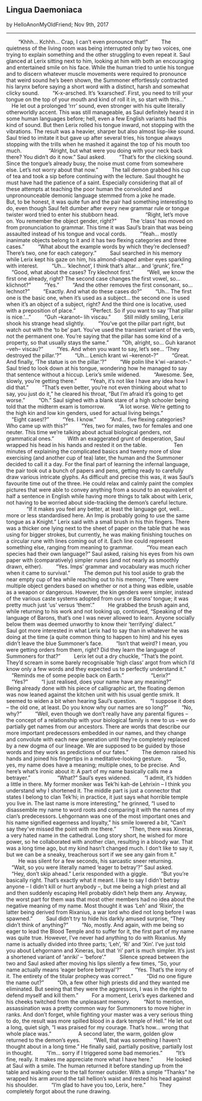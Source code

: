 ## Lingua Daemoniaca
by HelloAnonMyOldFriend; Nov 9th, 2017
***

&emsp; &emsp;“Khhh… Kchhh… Crap, I can’t even pronounce that!”
&emsp; &emsp;The quietness of the living room was being interrupted only by two voices, one trying to explain something and the other struggling to even repeat it. Saul glanced at Lerix sitting next to him, looking at him with both an encouraging and entertained smile on his face. While the human tried to untie his tongue and to discern whatever muscle movements were required to pronounce that weird sound he’s been shown, the Summoner effortlessly contracted his larynx before saying a short word with a distinct, harsh and somewhat clicky sound.
&emsp; &emsp;“K-x-arsched. It’s ‘kxarsched’. First, you need to trill your tongue on the top of your mouth and kind of roll it in, so start with this…”
&emsp; &emsp;He let out a prolonged ‘rrr’ sound, even stronger with his quite literally otherworldly accent. This was still manageable, as Saul definitely heard it in some human languages before; hell, even a few English variants had this kind of sound. But then Lerix rolled his tongue inward, not stopping with the vibrations. The result was a heavier, sharper but also almost lisp-like sound. Saul tried to imitate it but gave up after several tries, his tongue always stopping with the trills when he mashed it against the top of his mouth too much.
&emsp; &emsp;
&emsp; &emsp;“Alright, but what were you doing with your neck back there? You didn’t do it now.” Saul asked.
&emsp; &emsp;“That’s for the clicking sound. Since the tongue’s already busy, the noise must come from somewhere else. Let’s not worry about that now.”
&emsp; &emsp;The tall demon grabbed his cup of tea and took a sip before continuing with the lecture. Saul thought he must have had the patience of a saint. Especially considering that all of these attempts at teaching the poor human the convoluted and unpronounceable demonic language stemmed from a joke he made.
&emsp; &emsp;But, to be honest, it was quite fun and the pair had something interesting to do, even though Saul felt dumber after every new grammar rule or tongue twister word tried to enter his stubborn head.
&emsp; &emsp;
&emsp; &emsp;“Right, let’s move on. You remember the object gender, right?”
&emsp; &emsp;The ‘class’ has moved on from pronunciation to grammar. This time it was Saul’s brain that was being assaulted instead of his tongue and vocal cords.
&emsp; &emsp;“Yeah… mostly inanimate objects belong to it and it has two flexing categories and three cases.”
&emsp; &emsp;“What about the example words by which they’re declensed? There’s two, one for each category.”
&emsp; &emsp;Saul searched in his memory while Lerix kept his gaze on him, his almond-shaped amber eyes sparkling with interest.
&emsp; &emsp;“Uh… ‘klechnot’, I think that’s altar… and ‘grunk’, fire.”
&emsp; &emsp;“Good, what about the cases? Try klechnot first.”
&emsp; &emsp;“Well, we know the first one already, right? The second case changes the first vowel, so… klichnot?”
&emsp; &emsp;“Yes.”
&emsp; &emsp;“And the other removes the first consonant, so… lechnot?”
&emsp; &emsp;“Exactly. And what do these cases do?”
&emsp; &emsp;“Uh… The first one is the basic one, when it’s used as a subject… the second one is used when it’s an object of a subject, right? And the third one is locative, used with a preposition of place.”
&emsp; &emsp; “Perfect. So if you want to say ‘That pillar is nice.’…”
&emsp; &emsp;“Guh –karanot– lih viscau.”
&emsp; &emsp;Still mildly smiling, Lerix shook his strange head slightly.
&emsp; &emsp;“You’ve got the pillar part right, but watch out with the ‘to be’ part. You’ve used the transient variant of the verb, not the permanent one. You’re saying that the pillar has some kind of a property, so that usually stays the same.”
&emsp; &emsp;“Oh, alright, so… Guh karanot –veh– viscau?”
&emsp; &emsp;“Yes. And when you want to say, let’s see… ‘They destroyed the pillar.’?”
&emsp; &emsp;“Uh… Lenich krant wi –kerenot–?”
&emsp; &emsp;“Great. And finally, ‘The statue is on the pillar.’?”
&emsp; &emsp;“We polin lihe k’wi –aranot–.” Saul tried to look down at his tongue, wondering how he managed to say that sentence without a hiccup. Lerix’s smile widened.
&emsp; &emsp;“Awesome. See, slowly, you’re getting there.”
&emsp; &emsp;“Yeah, it’s not like I have any idea how I did that.”
&emsp; &emsp;“That’s even better, you’re not even thinking about what to say, you just do it,” he cleared his throat, “But I’m afraid it’s going to get worse.”
&emsp; &emsp;“Oh.” Saul sighed with a blank stare of a high schooler being told that the midterm exam is tomorrow.
&emsp; &emsp;“A lot worse. We’re getting to the high kin and low kin genders, used for actual living beings.”
&emsp; &emsp;
&emsp; &emsp;“Eight cases!?”
&emsp; &emsp;“Yes. I know.”
&emsp; &emsp;“And… five flexing categories? Who came up with this?”
&emsp; &emsp;“Yes, two for males, two for females and one neuter. This time we’re talking about actual biological genders, not grammatical ones.”
&emsp; &emsp;With an exaggerated grunt of desperation, Saul wrapped his head in his hands and rested it on the table.
&emsp; &emsp;
&emsp; &emsp;Ten minutes of explaining the complicated basics and twenty more of slow exercising (and another cup of tea) later, the human and the Summoner decided to call it a day. For the final part of learning the infernal language, the pair took out a bunch of papers and pens, getting ready to carefully draw various intricate glyphs. As difficult and precise this was, it was Saul’s favourite time out of the three. He could relax and calmly paint the complex pictures that were able to convey anything from a sound to an equivalent of half a sentence in English while having more things to talk about with Lerix, not having to be worried about side-tracking the demon’s careful lecture.
&emsp; &emsp;
&emsp; &emsp; “If it makes you feel any better, at least the language got, well… more or less standardised here. An Imp is probably going to use the same tongue as a Knight.” Lerix said with a small brush in his thin fingers. There was a thicker one lying next to the sheet of paper on the table that he was using for bigger strokes, but currently, he was making finishing touches on a circular rune with lines coming out of it. Each line could represent something else, ranging from meaning to grammar.
&emsp; &emsp;“You mean each species had their own language?” Saul asked, raising his eyes from his own paper with (comparatively) simpler runes (and not nearly as smoothly drawn, either).
&emsp; &emsp;“Yes. Imps’ grammar and vocabulary was much richer when it came to survival.”
&emsp; &emsp;The demon put his tool aside to grab the near empty cup of tea while reaching out to his memory, “There were multiple object genders based on whether or not a thing was edible, usable as a weapon or dangerous. However, the kin genders were simpler, instead of the various caste systems adopted from ours or Barons’ tongue; it was pretty much just ‘us’ versus ‘them’.”
&emsp; &emsp;He grabbed the brush again and, while returning to his work and not looking up, continued, “Speaking of the language of Barons, that’s one I was never allowed to learn. Anyone socially below them was deemed unworthy to know their ‘terrifying’ dialect.”
&emsp; &emsp;Saul got more interested in what Lerix had to say than in whatever he was doing at the time (a quite common thing to happen to him) and his eyes didn’t leave the blue Summoner’s face.
&emsp; &emsp;“Isn’t that weird? I mean, you were getting orders from them, right? Did they learn the language of Summoners for that?”
&emsp; &emsp;Lerix let out a dry chuckle, “That’s the point. They’d scream in some barely recognisable ‘high class’ argot from which I’d know only a few words and they expected us to perfectly understand it.”
&emsp; &emsp;“Reminds me of some people back on Earth.”
&emsp; &emsp;
&emsp; &emsp;“Lerix?”
&emsp; &emsp;“Yes?”
&emsp; &emsp;“I just realised, does your name have any meaning?”
&emsp; &emsp;Being already done with his piece of calligraphic art, the floating demon was now leaned against the kitchen unit with his usual gentle smirk. It seemed to widen a bit when hearing Saul’s question.
&emsp; &emsp;“I suppose it does – the old one, at least. Do you know why our names are so long?”
&emsp; &emsp;“No, why?”
&emsp; &emsp;“Well, even though we don’t really have any parental figures – the concept of a relationship with your biological family is new to us – we do partially get names from our ancestors. There are words that describe our more important predecessors embedded in our names, and they change and convolute with each new generation until they’re completely replaced by a new dogma of our lineage. We are supposed to be guided by those words and they work as predictions of our fates.”
&emsp; &emsp;The demon raised his hands and joined his fingertips in a meditative-looking gesture.
&emsp; &emsp;“So, yes, my name does have a meaning; multiple ones, to be precise. And here’s what’s ironic about it: A part of my name basically calls me a betrayer.”
&emsp; &emsp;
&emsp; &emsp;“What?” Saul’s eyes widened.
&emsp; &emsp;“I admit, it’s hidden a little in there. My former moniker was Tek’hi kah-de Lehrixin – I think you understand why I shortened it. The middle part is just a connector that states I belong to clan Tek’hi; in practice, it just says what horrible temple you live in. The last name is more interesting,” he grinned, “I used to disassemble my name to word roots and comparing it with the names of my clan’s predecessors. Lehgornann was one of the most important ones and his name signified eagerness and loyalty,” his smile lowered a bit, “Can’t say they've missed the point with me there.”
&emsp; &emsp;“Then, there was Xineras, a very hated name in the cathedral. Long story short, he wished for more power, so he collaborated with another clan, resulting in a bloody war. That was a long time ago, but my kind hasn’t changed much. I don’t like to say it, but we can be a sneaky, treacherous sort if we see any gain from it.”
&emsp; &emsp;
&emsp; &emsp;He was silent for a few seconds, his sarcastic sneer returning.
&emsp; &emsp;“Wait, so you were literally named ‘eager to betray’?” Saul asked.
&emsp; &emsp;“Hey, don’t skip ahead.” Lerix responded with a giggle.
&emsp; &emsp;“But you’re basically right. That’s exactly what it meant. I like to say I didn’t betray anyone – I didn't kill or hurt anybody –, but me being a high priest and all and then suddenly escaping Hell probably didn’t help them any. Anyway, the worst part for them was that most other members had no idea about the negative meaning of my name. Most thought it was ‘Leh’ and ‘Rixin’, the latter being derived from Rixanius, a war lord who died not long before I was spawned.”
&emsp; &emsp;Saul didn’t try to hide his darkly amused surprise, “They didn’t think of anything?”
&emsp; &emsp;“No, mostly. And again, with me being so eager to lead the Blood Temple and to suffer for it, the first part of my name was quite true. However, I’ve never had anything to do with Rixanius. My name is actually divided into three parts; ‘Leh’, ‘Ri’ and ‘Xin’. I’ve just told you about Lehgornann and Xineras, but that ‘ri’ part is much simpler. It’s just a shortened variant of ‘anriki’ – ‘before’.”
&emsp; &emsp;Silence spread between the two and Saul asked after moving his lips silently a few times, “So, your name actually means ‘eager before betrayal’?”
&emsp; &emsp;“Yes. That’s the irony of it. The entirety of the titular prophecy was correct.”
&emsp; &emsp;“Did no one figure the name out?”
&emsp; &emsp;“Oh, a few other high priests did and they wanted me eliminated. But seeing that they were the aggressors, I was in the right to defend myself and kill them.”
&emsp; &emsp;For a moment, Lerix’s eyes darkened and his cheeks twitched from the unpleasant memory.
&emsp; &emsp;“Not to mention, assassination was a pretty common way for Summoners to move higher in ranks. And don’t forget, while fighting your master was a very serious thing to do, the result was more spilled blood in a dark temple of Hell.” He let out a long, quiet sigh, “I was praised for my courage. That’s how… wrong that whole place was.”
&emsp; &emsp;
&emsp; &emsp;A second later, the warm, golden glow returned to the demon’s eyes.
&emsp; &emsp;“Well, that was something I haven’t thought about in a long time.” He finally said, partially positive, partially lost in thought.
&emsp; &emsp;“I’m… sorry if I triggered some bad memories.”
&emsp; &emsp;“It’s fine, really. It makes me appreciate more what I have here.”
&emsp; &emsp;He looked at Saul with a smile. The human returned it before standing up from the table and walking over to the tall former outsider. With a simple “Thanks” he wrapped his arm around the tall hellion’s waist and rested his head against his shoulder.
&emsp; &emsp;“I’m glad to have you too, Lerix, here.”
&emsp; &emsp;They completely forgot about the rune drawing.
